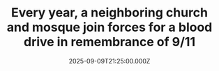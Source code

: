 ---
title: "Every year, a neighboring church and mosque join forces for a blood drive in remembrance of 9/11"
date: 2025-09-09T21:25:00.000Z
category: Human Kindness
externalLink: "https://www.goodgoodgood.co/articles/church-mosque-911-blood-drive"
image: ""
excerpt: "The interfaith friendship has also led to coat and food drives for the surrounding community.…"
---